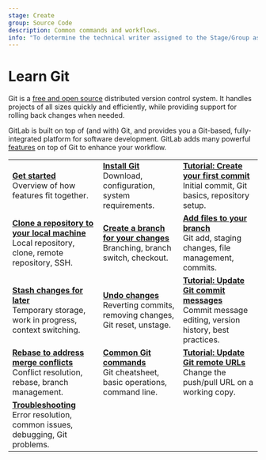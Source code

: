 ```yaml
---
stage: Create
group: Source Code
description: Common commands and workflows.
info: "To determine the technical writer assigned to the Stage/Group associated with this page, see https://handbook.gitlab.com/handbook/product/ux/technical-writing/#assignments"
---
```


# Learn Git

Git is a [free and open source](https://git-scm.com/about/free-and-open-source)
distributed version control system. It handles projects of all sizes quickly and
efficiently, while providing support for rolling back changes when needed.

GitLab is built on top of (and with) Git, and provides you a Git-based, fully-integrated
platform for software development. GitLab adds many powerful
[features](https://about.gitlab.com/features/) on top of Git to enhance your workflow.

| | | |
|--|--|--|
| [**Get started**](get_started.md)<br>Overview of how features fit together. | [**Install Git**](how_to_install_git/index.md)<br>Download, configuration, system requirements. | [**Tutorial: Create your first commit**](../../tutorials/make_first_git_commit/index.md)<br>Initial commit, Git basics, repository setup. |
| [**Clone a repository to your local machine**](clone.md)<br>Local repository, clone, remote repository, SSH. | [**Create a branch for your changes**](branch.md)<br>Branching, branch switch, checkout. | [**Add files to your branch**](add_files.md)<br>Git add, staging changes, file management, commits. |
| [**Stash changes for later**](stash.md)<br>Temporary storage, work in progress, context switching. | [**Undo changes**](undo.md)<br>Reverting commits, removing changes, Git reset, unstage. | [**Tutorial: Update Git commit messages**](../../tutorials/update_commit_messages/index.md)<br>Commit message editing, version history, best practices. |
| [**Rebase to address merge conflicts**](git_rebase.md)<br>Conflict resolution, rebase, branch management. | [**Common Git commands**](commands.md)<br>Git cheatsheet, basic operations, command line. | [**Tutorial: Update Git remote URLs**](../../tutorials/update_git_remote_url/index.md)<br>Change the push/pull URL on a working copy. |
| [**Troubleshooting**](troubleshooting_git.md)<br>Error resolution, common issues, debugging, Git problems. | | |
